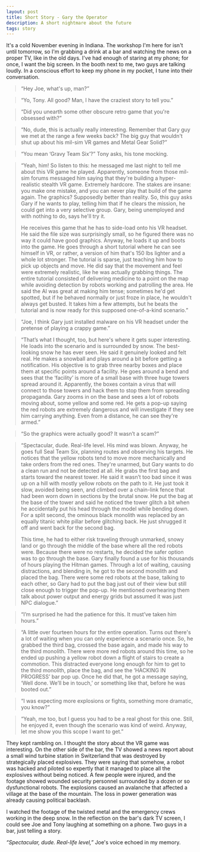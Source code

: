 ```yaml
---
layout: post
title: Short Story - Gary the Operator
description: A short nightmare about the future
tags: story
---
```


It's a cold November evening in Indiana. The workshop I'm here for isn't until tomorrow, so I'm grabbing a drink at a bar and watching the news on a proper TV, like in the old days. I've had enough of staring at my phone; for once, I want the big screen. In the booth next to me, two guys are talking loudly. In a conscious effort to keep my phone in my pocket, I tune into their conversation.

> “Hey Joe, what's up, man?”

> “Yo, Tony. All good? Man, I have the craziest story to tell you.”

> “Did you unearth some other obscure retro game that you're obsessed with?”

> “No, dude, this is actually really interesting. Remember that Gary guy we met at the range a few weeks back? The big guy that wouldn't shut up about his mil-sim VR games and Metal Gear Solid?”

> “You mean ‘Gravy Team Six’?” Tony asks, his tone mocking.

> “Yeah, him! So listen to this: he messaged me last night to tell me about this VR game he played. Apparently, someone from those mil-sim forums messaged him saying that they're building a hyper-realistic stealth VR game. Extremely hardcore. The stakes are insane: you make one mistake, and you can never play that build of the game again. The graphics? Supposedly better than reality. So, this guy asks Gary if he wants to play, telling him that if he clears the mission, he could get into a very selective group. Gary, being unemployed and with nothing to do, says he'll try it.
> 
> He receives this game that he has to side-load onto his VR headset. He said the file size was surprisingly small, so he figured there was no way it could have good graphics. Anyway, he loads it up and boots into the game. He goes through a short tutorial where he can see himself in VR, or rather, a version of him that's 150 lbs lighter and a whole lot stronger. The tutorial is sparse, just teaching him how to pick up objects and move. He did say that the movement and feel were extremely realistic, like he was actually grabbing things. The entire tutorial consisted of delivering medicine to a point on the map while avoiding detection by robots working and patrolling the area. He said the AI was great at making him tense; sometimes he'd get spotted, but if he behaved normally or just froze in place, he wouldn't always get busted. It takes him a few attempts, but he beats the tutorial and is now ready for this supposed one-of-a-kind scenario.”

> “Joe, I think Gary just installed malware on his VR headset under the pretense of playing a crappy game.”

> “That’s what I thought, too, but here's where it gets super interesting. He loads into the scenario and is surrounded by snow. The best-looking snow he has ever seen. He said it genuinely looked and felt real. He makes a snowball and plays around a bit before getting a notification. His objective is to grab three nearby boxes and place them at specific points around a facility. He goes around a bend and sees that the ‘facility’ is more of a small base with three huge towers spread around it. Apparently, the boxes contain a virus that will connect to those towers and hack them to stop them from spreading propaganda. Gary zooms in on the base and sees a lot of robots moving about, some yellow and some red. He gets a pop-up saying the red robots are extremely dangerous and will investigate if they see him carrying anything. Even from a distance, he can see they're armed.”

> “So the graphics were actually good? It wasn’t a scam?”

> “Spectacular, dude. Real-life level. His mind was blown. Anyway, he goes full Seal Team Six, planning routes and observing his targets. He notices that the yellow robots tend to move more mechanically and take orders from the red ones. They're unarmed, but Gary wants to do a clean run and not be detected at all. He grabs the first bag and starts toward the nearest tower. He said it wasn’t too bad since it was up on a hill with mostly yellow robots on the path to it. He just took it slow, avoided being seen, and climbed over a chain-link fence that had been worn down in sections by the brutal snow. He put the bag at the base of the tower and said he noticed the tower glitch a bit when he accidentally put his head through the model while bending down. For a split second, the ominous black monolith was replaced by an equally titanic white pillar before glitching back. He just shrugged it off and went back for the second bag.
> 
> This time, he had to either risk traveling through unmarked, snowy land or go through the middle of the base where all the red robots were. Because there were no restarts, he decided the safer option was to go through the base. Gary finally found a use for his thousands of hours playing the Hitman games. Through a lot of waiting, causing distractions, and blending in, he got to the second monolith and placed the bag. There were some red robots at the base, talking to each other, so Gary had to put the bag just out of their view but still close enough to trigger the pop-up. He mentioned overhearing them talk about power output and energy grids but assumed it was just NPC dialogue.”

> “I’m surprised he had the patience for this. It must’ve taken him hours.”

> “A little over fourteen hours for the entire operation. Turns out there's a lot of waiting when you can only experience a scenario once. So, he grabbed the third bag, crossed the base again, and made his way to the third monolith. There were more red robots around this time, so he ended up pushing a yellow robot down a flight of stairs to create a commotion. This distracted everyone long enough for him to get to the third monolith, place the bag, and see the ‘HACKING IN PROGRESS’ bar pop up. Once he did that, he got a message saying, ‘Well done. We’ll be in touch,’ or something like that, before he was booted out.”

> “I was expecting more explosions or fights, something more dramatic, you know?”

> “Yeah, me too, but I guess you had to be a real ghost for this one. Still, he enjoyed it, even though the scenario was kind of weird. Anyway, let me show you this scope I want to get.”

They kept rambling on. I thought the story about the VR game was interesting. On the other side of the bar, the TV showed a news report about a small wind turbine station in Switzerland that was destroyed by strategically placed explosives. They were saying that somehow, a robot was hacked and piloted so expertly that it managed to place all the explosives without being noticed. A few people were injured, and the footage showed wounded security personnel surrounded by a dozen or so dysfunctional robots. The explosions caused an avalanche that affected a village at the base of the mountain. The loss in power generation was already causing political backlash.

I watched the footage of the twisted metal and the emergency crews working in the deep snow. In the reflection on the bar's dark TV screen, I could see Joe and Tony laughing at something on a phone. Two guys in a bar, just telling a story.

*“Spectacular, dude. Real-life level,”* Joe's voice echoed in my memory.

